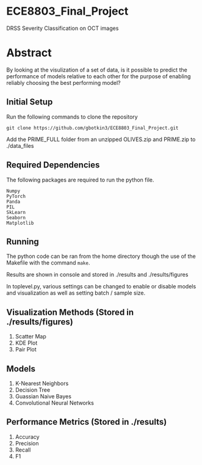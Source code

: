 # ECE8803_Final_Project
DRSS Severity Classification on OCT images

# Abstract

By looking at the visulization of a set of data, is it possible to predict the performance of models relative to each other for the purpose of enabling reliably choosing the best performing model?

## Initial Setup

Run the following commands to clone the repository

```
git clone https://github.com/gbotkin3/ECE8803_Final_Project.git
```

Add the PRIME_FULL folder from an unzipped OLIVES.zip and PRIME.zip to ./data_files

## Required Dependencies

The following packages are required to run the python file.

```
Numpy
PyTorch
Panda
PIL
SkLearn
Seaborn
Matplotlib
```

## Running

The python code can be ran from the home directory though the use of the Makefile with the command ```make```.

Results are shown in console and stored in ./results and ./results/figures

In toplevel.py, various settings can be changed to enable or disable models and visualization as well as setting batch / sample size.

## Visualization Methods (Stored in ./results/figures)

  1. Scatter Map
  2. KDE Plot
  2. Pair Plot

## Models 

  1. K-Nearest Neighbors
  2. Decision Tree
  3. Guassian Naive Bayes 
  4. Convolutional Neural Networks

## Performance Metrics (Stored in ./results)

  1. Accuracy
  2. Precision
  3. Recall
  4. F1

